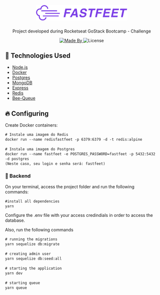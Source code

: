 <h1 align="center">
  <img alt="Fastfeet" title="Fastfeet" src=".github/logo.png" width="300px" />
</h1>

<p align="center">Project developed during Rocketseat GoStack Bootcamp - Challenge</p>

<p align="center">
  <a href="https://github.com/frassaolucas">
    <img alt="Made By" src="https://img.shields.io/badge/made%20by-frassaolucas-%2304D361">
  </a>
  <img alt="License" src="https://img.shields.io/badge/license-MIT-%2304D361">
</p>

## :rocket: Technologies Used

<ul>
  <li>
    <a href="https://nodejs.org/en/">
      Node.js
    </a>
  </li>
  <li>
    <a href="https://www.docker.com/">
      Docker
    </a>
  </li>
  <li>
    <a href="https://docs.docker.com/compose/">
      Postgres
    </a>
  </li>
  <li>
    <a href="https://www.mongodb.com/">
      MongoDB
    </a>
  </li>
  <li>
    <a href="https://github.com/expressjs/express">
      Express
    </a>
  </li>
  <li>
    <a href="https://redis.io/">
      Redis
    </a>
  </li>
  <li>
    <a href="https://github.com/bee-queue/bee-queue">
      Bee-Queue
    </a>
  </li>
</ul>

## :fire: Configuring

Create Docker containers:

```
# Instale uma imagem do Redis
docker run --name redisfastfeet -p 6379:6379 -d -t redis:alpine

# Instale uma imagem do Postgres
docker run --name fastfeet -e POSTGRES_PASSWORD=fastfeet -p 5432:5432 -d postgres
(Neste caso, seu login e senha será: fastfeet)
```

### :open_file_folder: Backend

On your terminal, access the project folder and run the following commands:

```
#install all dependencies
yarn
```

Configure the .env file with your access credindials in order to access the database.

Also, run the following commands

```
# running the migrations
yarn sequelize db:migrate

# creating admin user
yarn sequelize db:seed:all

# starting the application
yarn dev

# starting queue
yarn queue
```
